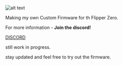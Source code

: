 ![alt text](https://brodan.biz/blog/content/images/size/w2000/2023/04/Screenshot-2023-04-25-at-12.01.22-AM.png)

Making my own Custom Firmware for th Flipper Zero.

For more information - **Join the discord!**

[DISCORD]([url](https://discord.gg/cSk3WEMCG7))

still work in progress.

stay updated and feel free to try out the firmware.
